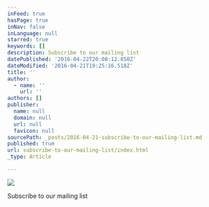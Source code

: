 ```yaml
---
inFeed: true
hasPage: true
inNav: false
inLanguage: null
starred: true
keywords: []
description: Subscribe to our mailing list
datePublished: '2016-04-22T20:08:12.858Z'
dateModified: '2016-04-21T19:25:16.518Z'
title: ''
author:
  - name: ''
    url: ''
authors: []
publisher:
  name: null
  domain: null
  url: null
  favicon: null
sourcePath: _posts/2016-04-21-subscribe-to-our-mailing-list.md
published: true
url: subscribe-to-our-mailing-list/index.html
_type: Article

---
```

![](https://the-grid-user-content.s3-us-west-2.amazonaws.com/6f088981-1f3c-43c3-b817-dede44af7cca.png)

Subscribe to our mailing list
